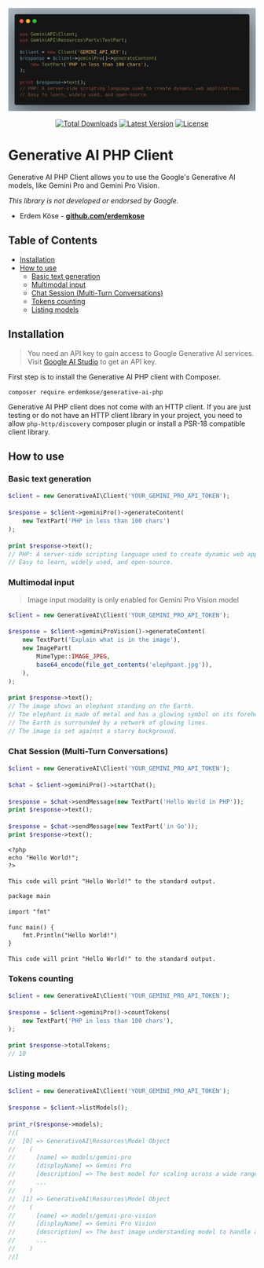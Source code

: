 <p align="center">
    <img src="https://raw.githubusercontent.com/erdemkose/generative-ai-php/main/assets/example.png" width="800" alt="Generative AI PHP Client">
</p>
<p align="center">
    <a href="https://packagist.org/packages/erdemkose/generative-ai-php"><img alt="Total Downloads" src="https://img.shields.io/packagist/dt/erdemkose/generative-ai-php"></a>
    <a href="https://packagist.org/packages/erdemkose/generative-ai-php"><img alt="Latest Version" src="https://img.shields.io/packagist/v/erdemkose/generative-ai-php"></a>
    <a href="https://packagist.org/packages/erdemkose/generative-ai-php"><img alt="License" src="https://img.shields.io/github/license/erdemkose/generative-ai-php"></a>
</p>

# Generative AI PHP Client
Generative AI PHP Client allows you to use the Google's Generative AI models, like Gemini Pro and Gemini Pro Vision.

_This library is not developed or endorsed by Google._

- Erdem Köse - **[github.com/erdemkose](https://github.com/erdemkose)**

## Table of Contents
- [Installation](#installation)
- [How to use](#how-to-use)
  - [Basic text generation](#basic-text-generation)
  - [Multimodal input](#multimodal-input)
  - [Chat Session (Multi-Turn Conversations)](#chat-session-multi-turn-conversations)
  - [Tokens counting](#tokens-counting)
  - [Listing models](#listing-models)

## Installation

> You need an API key to gain access to Google Generative AI services.
> Visit [Google AI Studio](https://makersuite.google.com/) to get an API key.

First step is to install the Generative AI PHP client with Composer.

```shell
composer require erdemkose/generative-ai-php
```

Generative AI PHP client does not come with an HTTP client.
If you are just testing or do not have an HTTP client library in your project,
you need to allow `php-http/discovery` composer plugin or install a PSR-18 compatible client library.

## How to use

### Basic text generation

```php
$client = new GenerativeAI\Client('YOUR_GEMINI_PRO_API_TOKEN');

$response = $client->geminiPro()->generateContent(
    new TextPart('PHP in less than 100 chars')
);

print $response->text();
// PHP: A server-side scripting language used to create dynamic web applications.
// Easy to learn, widely used, and open-source.
```

### Multimodal input

> Image input modality is only enabled for Gemini Pro Vision model

```php
$client = new GenerativeAI\Client('YOUR_GEMINI_PRO_API_TOKEN');

$response = $client->geminiProVision()->generateContent(
    new TextPart('Explain what is in the image'),
    new ImagePart(
        MimeType::IMAGE_JPEG,
        base64_encode(file_get_contents('elephpant.jpg')),
    ),
);

print $response->text();
// The image shows an elephant standing on the Earth.
// The elephant is made of metal and has a glowing symbol on its forehead.
// The Earth is surrounded by a network of glowing lines.
// The image is set against a starry background.
```

### Chat Session (Multi-Turn Conversations)

```php
$client = new GenerativeAI\Client('YOUR_GEMINI_PRO_API_TOKEN');

$chat = $client->geminiPro()->startChat();

$response = $chat->sendMessage(new TextPart('Hello World in PHP'));
print $response->text();

$response = $chat->sendMessage(new TextPart('in Go'));
print $response->text();
```

```text
<?php
echo "Hello World!";
?>

This code will print "Hello World!" to the standard output.
```

```text
package main

import "fmt"

func main() {
    fmt.Println("Hello World!")
}

This code will print "Hello World!" to the standard output.
```

### Tokens counting

```php
$client = new GenerativeAI\Client('YOUR_GEMINI_PRO_API_TOKEN');

$response = $client->geminiPro()->countTokens(
    new TextPart('PHP in less than 100 chars'),
);

print $response->totalTokens;
// 10
```

### Listing models

```php
$client = new GenerativeAI\Client('YOUR_GEMINI_PRO_API_TOKEN');

$response = $client->listModels();

print_r($response->models);
//[
//  [0] => GenerativeAI\Resources\Model Object
//    (
//      [name] => models/gemini-pro
//      [displayName] => Gemini Pro
//      [description] => The best model for scaling across a wide range of tasks
//      ...
//    )
//  [1] => GenerativeAI\Resources\Model Object
//    (
//      [name] => models/gemini-pro-vision
//      [displayName] => Gemini Pro Vision
//      [description] => The best image understanding model to handle a broad range of applications
//      ...
//    )
//]
```
